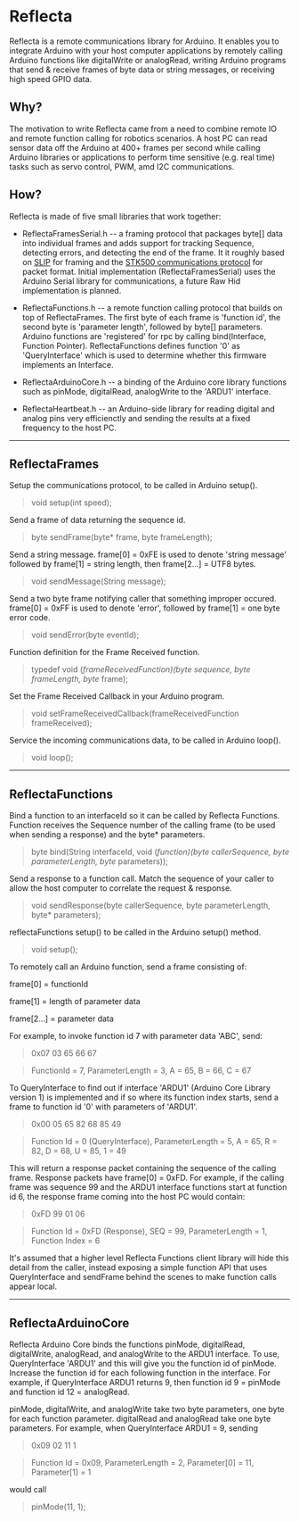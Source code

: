 # Reflecta #

Reflecta is a remote communications library for Arduino.  It enables you to integrate Arduino with your host computer applications by remotely calling Arduino functions like digitalWrite or analogRead, writing Arduino programs that send & receive frames of byte data or string messages, or receiving high speed GPIO data.

## Why? ##

The motivation to write Reflecta came from a need to combine remote IO and remote function calling for robotics scenarios.  A host PC can read sensor data off the Arduino at 400+ frames per second while calling Arduino libraries or applications to perform time sensitive (e.g. real time) tasks such as servo control, PWM, amd I2C communications.

## How? ##

Reflecta is made of five small libraries that work together:

- ReflectaFramesSerial.h -- a framing protocol that packages byte[] data into individual frames and adds support for tracking Sequence, detecting errors, and detecting the end of the frame.  It it roughly based on [SLIP](http://tools.ietf.org/html/rfc1055) for framing and the [STK500 communications protocol](http://www.atmel.com/Images/doc2591.pdf) for packet format.  Initial implementation (ReflectaFramesSerial) uses the Arduino Serial library for communications, a future Raw Hid implementation is planned.

- ReflectaFunctions.h -- a remote function calling protocol that builds on top of ReflectaFrames.  The first byte of each frame is 'function id', the second byte is 'parameter length', followed by byte[] parameters.  Arduino functions are 'registered' for rpc by calling bind(Interface, Function Pointer).  ReflectaFunctions defines function '0' as 'QueryInterface' which is used to determine whether this firmware implements an Interface.

- ReflectaArduinoCore.h -- a binding of the Arduino core library functions such as pinMode, digitalRead, analogWrite to the 'ARDU1' interface.

- ReflectaHeartbeat.h -- an Arduino-side library for reading digital and analog pins very efficienctly and sending the results at a fixed frequency to the host PC.

----------

## ReflectaFrames ##

Setup the communications protocol, to be called in Arduino setup().
> void setup(int speed);

Send a frame of data returning the sequence id.
> byte sendFrame(byte* frame, byte frameLength);

Send a string message.  frame[0] = 0xFE is used to denote 'string message' followed by frame[1] = string length, then frame[2...] = UTF8 bytes.
> void sendMessage(String message);

Send a two byte frame notifying caller that something improper occured.  frame[0] = 0xFF is used to denote 'error', followed by frame[1] = one byte error code.
> void sendError(byte eventId);

Function definition for the Frame Received function.
> typedef void (*frameReceivedFunction)(byte sequence, byte frameLength, byte* frame);

Set the Frame Received Callback in your Arduino program.
> void setFrameReceivedCallback(frameReceivedFunction frameReceived);

Service the incoming communications data, to be called in Arduino loop().
> void loop();

----------

## ReflectaFunctions ##

Bind a function to an interfaceId so it can be called by Reflecta Functions.  Function receives the Sequence number of the calling frame (to be used when sending a response) and the byte* parameters.
>  byte bind(String interfaceId, void (*function)(byte callerSequence, byte parameterLength, byte* parameters));

Send a response to a function call.  Match the sequence of your caller to allow the host computer to correlate the request & response.
> void sendResponse(byte callerSequence, byte parameterLength, byte* parameters);

reflectaFunctions setup() to be called in the Arduino setup() method.
> void setup();

To remotely call an Arduino function, send a frame consisting of:

frame[0] = functionId

frame[1] = length of parameter data

frame[2...] = parameter data

For example, to invoke function id 7 with parameter data 'ABC', send:

> 0x07 03 65 66 67

> FunctionId = 7, ParameterLength = 3, A = 65, B = 66, C = 67

To QueryInterface to find out if interface 'ARDU1' (Arduino Core Library version 1) is implemented and if so where its function index starts, send a frame to function id '0' with parameters of 'ARDU1'.

> 0x00 05 65 82 68 85 49

> Function Id = 0 (QueryInterface), ParameterLength = 5, A = 65, R = 82, D = 68, U = 85, 1 = 49

This will return a response packet containing the sequence of the calling frame.  Response packets have frame[0] = 0xFD.  For example, if the calling frame was sequence 99 and the ARDU1 interface functions start at function id 6, the response frame coming into the host PC would contain:

> 0xFD 99 01 06

> Function Id = 0xFD (Response), SEQ = 99, ParameterLength = 1, Function Index = 6

It's assumed that a higher level Reflecta Functions client library will hide this detail from the caller, instead exposing a simple function API that uses QueryInterface and sendFrame behind the scenes to make function calls appear local.

----------

## ReflectaArduinoCore ##

Reflecta Arduino Core binds the functions pinMode, digitalRead, digitalWrite, analogRead, and analogWrite to the ARDU1 interface.  To use, QueryInterface 'ARDU1' and this will give you the function id of pinMode.  Increase the function id for each following function in the interface.  For example, if QueryInterface ARDU1 returns 9, then function id 9 = pinMode and function id 12 = analogRead.

pinMode, digitalWrite, and analogWrite take two byte parameters, one byte for each function parameter.  digitalRead and analogRead take one byte parameters.  For example, when QueryInterface ARDU1 = 9, sending

> 0x09 02 11 1

> Function Id = 0x09, ParameterLength = 2, Parameter[0] = 11, Parameter[1] = 1

would call

> pinMode(11, 1);